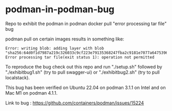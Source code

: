# podman-in-podman-bug
Repo to exhibit the podman in podman docker pull "error processing tar file" bug

podman pull on certain images results in something like:

```
Error: writing blob: adding layer with blob "sha256:64d0f1d7987a219c326033c9cf223e79135368247fba2c9181e7077a64753961": Error processing tar file(exit status 1): operation not permitted
```

To reproduce the bug check out this repo and run "./setup.sh" followed by "./exhibitbug1.sh" (try to pull swagger-ui) or "./exhibitbug2.sh" (try to pull localstack).

This bug has been verified on Ubuntu 22.04 on podman 3.1.1 on Intel and on Mac M1 on podman 4.1.1.

Link to bug : https://github.com/containers/podman/issues/15224
